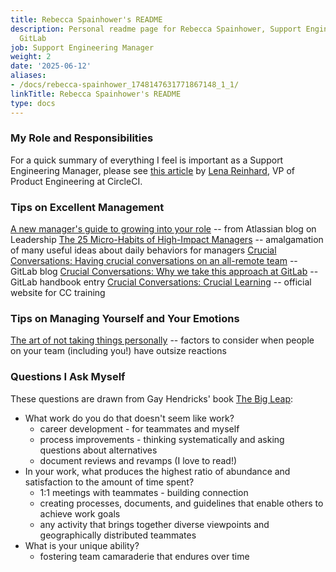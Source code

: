 ```yaml
---
title: Rebecca Spainhower's README
description: Personal readme page for Rebecca Spainhower, Support Engineering Manager,
  GitLab
job: Support Engineering Manager
weight: 2
date: '2025-06-12'
aliases:
- /docs/rebecca-spainhower_1748147631771867148_1_1/
linkTitle: Rebecca Spainhower's README
type: docs
---
```


### My Role and Responsibilities

For a quick summary of everything I feel is important as a Support Engineering Manager, please see [this article](https://web.archive.org/web/20230127115418/https://circleci.com/blog/how-engineering-managers-can-effectively-support-engineers-teams-and-organizations/) by [Lena Reinhard](https://www.linkedin.com/in/lenareinhard/), VP of Product Engineering at CircleCI.

### Tips on Excellent Management

[A new manager's guide to growing into your role](https://www.atlassian.com/blog/leadership/new-manager-tips) -- from Atlassian blog on Leadership
[The 25 Micro-Habits of High-Impact Managers](https://review.firstround.com/the-25-micro-habits-of-high-impact-managers/) -- amalgamation of many useful ideas about daily behaviors for managers
[Crucial Conversations: Having crucial conversations on an all-remote team](https://about.gitlab.com/blog/2021/02/18/crucial-conversations/) -- GitLab blog
[Crucial Conversations: Why we take this approach at GitLab](/handbook/leadership/crucial-conversations/) -- GitLab handbook entry
[Crucial Conversations: Crucial Learning](https://cruciallearning.com/courses/crucial-conversations-for-dialogue/) -- official website for CC training

### Tips on Managing Yourself and Your Emotions

[The art of not taking things personally](https://medium.dave-bailey.com/the-art-of-not-taking-things-personally-b7a8395ce172) -- factors to consider when people on your team (including you!) have outsize reactions

### Questions I Ask Myself

These questions are drawn from Gay Hendricks' book [The Big Leap](https://www.goodreads.com/book/show/6391876-the-big-leap):

* What work do you do that doesn't seem like work?
  * career development - for teammates and myself
  * process improvements - thinking systematically and asking questions about alternatives
  * document reviews and revamps (I love to read!)
* In your work, what produces the highest ratio of abundance and satisfaction to the amount of time spent?
  * 1:1 meetings with teammates - building connection
  * creating processes, documents, and guidelines that enable others to achieve work goals
  * any activity that brings together diverse viewpoints and geographically distributed teammates
* What is your unique ability?
  * fostering team camaraderie that endures over time
